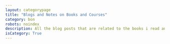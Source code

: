 ```yaml
---
layout: categorypage
title: "Blogs and Notes on Books and Courses"
category: bon
robots: noindex
description: All the blog posts that are related to the books i read and courses I take
isCategory: True
---
```

